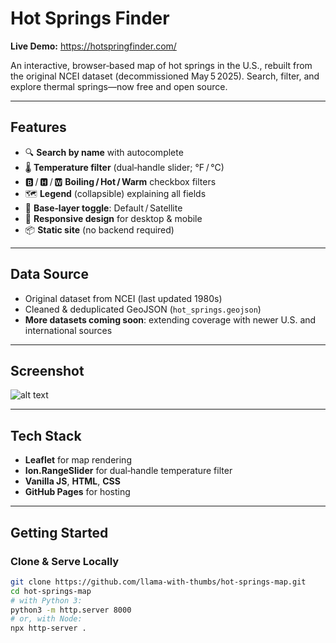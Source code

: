 # Hot Springs Finder

**Live Demo:** https://hotspringfinder.com/

An interactive, browser‑based map of hot springs in the U.S., rebuilt from the original NCEI dataset (decommissioned May 5 2025). Search, filter, and explore thermal springs—now free and open source.

---

## Features

- 🔍 **Search by name** with autocomplete  
- 🌡️ **Temperature filter** (dual‑handle slider; °F / °C)  
- 🅱️ / 🅷 / 🆆 **Boiling / Hot / Warm** checkbox filters  
- 🗺️ **Legend** (collapsible) explaining all fields  
- 🔄 **Base‑layer toggle**: Default / Satellite  
- 📱 **Responsive design** for desktop & mobile  
- 📦 **Static site** (no backend required)  

---

## Data Source

- Original dataset from NCEI (last updated 1980s)  
- Cleaned & deduplicated GeoJSON (`hot_springs.geojson`)  
- **More datasets coming soon**: extending coverage with newer U.S. and international sources

---

## Screenshot

![alt text](image.png)

---

## Tech Stack

- **Leaflet** for map rendering  
- **Ion.RangeSlider** for dual‑handle temperature filter  
- **Vanilla JS**, **HTML**, **CSS**  
- **GitHub Pages** for hosting  

---
## Getting Started

### Clone & Serve Locally

```bash
git clone https://github.com/llama-with-thumbs/hot-springs-map.git
cd hot-springs-map
# with Python 3:
python3 -m http.server 8000
# or, with Node:
npx http-server .

